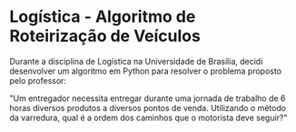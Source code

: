 # Logística - Algoritmo de Roteirização de Veículos

Durante a disciplina de Logística na Universidade de Brasília, decidi desenvolver um algoritmo em Python para resolver o problema proposto pelo professor:

"Um entregador necessita entregar durante uma jornada de trabalho de 6 horas diversos produtos a diversos pontos de venda. Utilizando o método da varredura, qual é a ordem dos caminhos que o motorista deve seguir?"
